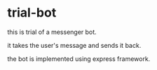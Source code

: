 # trial-bot
this is trial of a messenger bot.

it takes the user's message and sends it back.

the bot is implemented using express framework.
